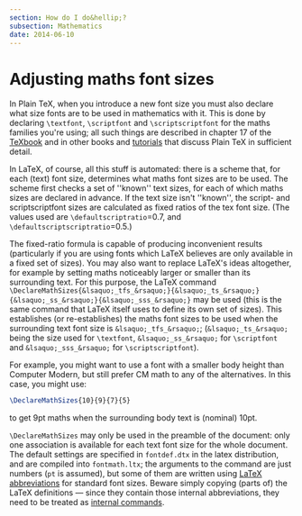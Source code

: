 ```yaml
---
section: How do I do&hellip;?
subsection: Mathematics
date: 2014-06-10
---
```

# Adjusting maths font sizes

In Plain TeX, when you introduce a new font size you must also
declare what size fonts are to be used in mathematics with it.  This
is done by declaring `\textfont`, `\scriptfont` and
`\scriptscriptfont` for the maths families you're using; all such
things are described in chapter&nbsp;17 of the 
[TeXbook](FAQ-tex-books.md) and in other books and
[tutorials](FAQ-man-tex.md) that discuss Plain TeX in sufficient
detail.

In LaTeX, of course, all this stuff is automated: there is a scheme
that, for each (text) font size, determines what maths font sizes are
to be used.  The scheme first checks a set of ''known'' text sizes,
for each of which maths sizes are declared in advance.  If the text
size isn't ''known'', the script- and scriptscriptfont sizes are
calculated as fixed ratios of the tex font size.  (The values used are
`\defaultscriptratio`=0.7, and
`\defaultscriptscriptratio`=0.5.)

The fixed-ratio formula is capable of producing inconvenient results
(particularly if you are using fonts which LaTeX believes are only
available in a fixed set of sizes).  You may also want to replace
LaTeX's ideas altogether, for example by setting maths noticeably
larger or smaller than its surrounding text.  For this purpose, the
LaTeX command
`\DeclareMathSizes{&lsaquo;_tfs_&rsaquo;}{&lsaquo;_ts_&rsaquo;}{&lsaquo;_ss_&rsaquo;}{&lsaquo;_sss_&rsaquo;}`
may be used (this is the same command that LaTeX itself uses to
define its own set of sizes).  This establishes (or re-establishes)
the maths font sizes to be used when the surrounding text font size is
`&lsaquo;_tfs_&rsaquo;`; (`&lsaquo;_ts_&rsaquo;` being the size used for
`\textfont`, `&lsaquo;_ss_&rsaquo;` for `\scriptfont` and
`&lsaquo;_sss_&rsaquo;` for `\scriptscriptfont`).

For example, you might want to use a font with a smaller body height
than Computer Modern, but still prefer CM math to any of the
alternatives.  In this case, you might use:
```latex
\DeclareMathSizes{10}{9}{7}{5}
```
to get 9pt maths when the surrounding body text is (nominal) 10pt.

`\DeclareMathSizes` may only be used in the preamble of the
document: only one association is available for each text font size
for the whole document.  The default settings are specified in
`fontdef.dtx` in the latex distribution, and are compiled into
`fontmath.ltx`; the arguments to the command are just numbers
(`pt` is assumed), but some of them are written using
[LaTeX abbreviations](FAQ-ltxabbrv.md) for standard font sizes.
Beware simply copying (parts of) the LaTeX definitions&nbsp;&mdash; since
they contain those internal abbreviations, they need to be treated as
[internal commands](FAQ-atsigns.md).

